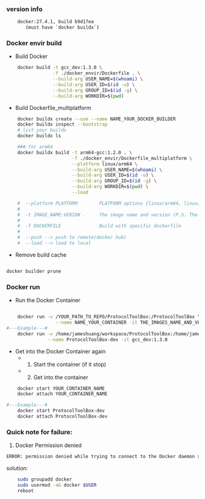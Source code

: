 

### version info

```bash
    docker:27.4.1, build b9d17ea
       (must have `docker buildx`)
```


### Docker envir build

- Build Docker 
```bash
    docker build -t gcc_dev:1.3.0 \
                 -f ./docker_envir/Dockerfile . \
                 --build-arg USER_NAME=$(whoami) \
                 --build-arg USER_ID=$(id -u) \
                 --build-arg GROUP_ID=$(id -g) \
                 --build-arg WORKDIR=$(pwd)

```

- Build Dockerfile_multiplatform 
```bash
    docker buildx create --use --name NAME_YOUR_DOCKER_BUILDER
    docker buildx inspect --bootstrap
    # list your buildx
    docker buildx ls

    ### for arm64
    docker buildx build -t arm64-gcc:1.2.0 . \
                        -f ./docker_envir/Dockerfile_multiplatform \
                        --platform linux/arm64 \
                        --build-arg USER_NAME=$(whoami) \
                        --build-arg USER_ID=$(id -u) \
                        --build-arg GROUP_ID=$(id -g) \
                        --build-arg WORKDIR=$(pwd) \
                        --load

    #  --platform PLATFORM        PLATFORM options {linux/arm64, linux/amd64}
    #             
    #  -t IMAGE_NAME:VERION .     The image name and version (P.S. The dot in the end is necessary)
    #
    #  -f DOCKERFILE              Build with specific dockerfile 
    #
    #  --push --> push to remote(docker hub)
    #  --load --> load to local
```
- Remove build cache
``` bash

docker builder prune

```

### Docker run

- Run the Docker Container
```bash

    docker run -v /YOUR_PATH_TO_REPO/ProtocolToolBox:/ProtocolToolBox \
                  --name NAME_YOUR_CONTAINER -it THE_IMAGES_NAME_AND_VERSION
#---Example---#
    docker run -v /home/jameshuang/workspace/ProtocolToolBox:/home/jameshuang/workspace/ProtocolToolBox \
               --name ProtocolToolBox-dev -it gcc_dev:1.3.0
```

- Get into the Docker Container again
  - 1. Start the container (if it stop)
  - 2. Get into the container
```bash
    docker start YOUR_CONTAINER_NAME
    docker attach YOUR_CONTAINER_NAME

#---Example---#
    docker start ProtocolToolBox-dev
    docker attach ProtocolToolBox-dev

```


### Quick note for failure:
1. Docker Permission denied

```bash
ERROR: permission denied while trying to connect to the Docker daemon socket at unix:///var/run/docker.sock: Head "http://%2Fvar%2Frun%2Fdocker.sock/_ping": dial unix /var/run/docker.sock: connect: permission denied
```

solution:
```bash
    sudo groupadd docker
    sudo usermod -aG docker $USER
    reboot
```
